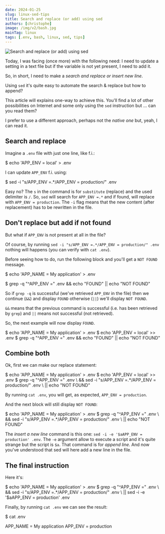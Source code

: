 ```yaml
---
date: 2024-01-25
slug: linux-sed-tips
title: Search and replace (or add) using sed
authors: [christophe]
image: /img/v2/bash.jpg
mainTag: linux
tags: [.env, bash, linux, sed, tips]
---
```

![Search and replace (or add) using sed](/img/v2/bash.jpg)

Today, I was facing (once more) with the following need: I need to update a setting in a text file but if the variable is not yet present, I need to add it.

So, in short, I need to make a *search and replace or insert new line*.

Using `sed` it's quite easy to automate the search & replace but how to append?

<!-- truncate -->

This article will explains one-way to achieve this. You'll find a lot of other possibilities on Internet and some only using the `sed` instruction but ... can you read them?

I prefer to use a different approach, perhaps not the *native one* but, yeah, I can read it.

## Search and replace

Imagine a `.env` file with just one line, like f.i.:

<Terminal>
$ echo 'APP_ENV = local' > .env
</Terminal>

I can update `APP_ENV` f.i. using:

<Terminal>
$ sed -i "s/APP_ENV =.*/APP_ENV = production/" .env
</Terminal>

Easy no? The `s` in the command is for `substitute` (replace) and the used delimiter is `/`. So, `sed` will search for `APP_ENV =.*` and if found, will replace with `APP_ENV = production`. The `-i` flag means that the new content (after replacement) has to be rewritten in the file.

## Don't replace but add if not found

But what if `APP_ENV` is not present at all in the file?

Of course, by running `sed -i "s/APP_ENV =.*/APP_ENV = production/" .env` nothing will happens (you can verify with `cat .env`).

Before seeing how to do, run the following block and you'll get a `NOT FOUND` message.

<Terminal>
$ echo 'APP_NAME = My application' > .env

$ grep -q "^APP_ENV =" .env && echo "FOUND" || echo "NOT FOUND"

</Terminal>

So if `grep -q` is successful (we've retrieved `APP_ENV` in the file) then we continue (`&&`) and display `FOUND` otherwise (`||`) we'll display `NOT FOUND`.

`&&` means that the previous command is successful (i.e. has been retrieved by `grep`) and `||` means not successful (not retrieved).

So, the next example will now display `FOUND`.

<Terminal>
$ echo 'APP_NAME = My application' > .env
$ echo 'APP_ENV = local' >> .env
$ grep -q "^APP_ENV =" .env && echo "FOUND" || echo "NOT FOUND"
</Terminal>

## Combine both

Ok, first we can make our replace statement:

<Terminal>
$ echo 'APP_NAME = My application' > .env
$ echo 'APP_ENV = local' >> .env
$ grep -q "^APP_ENV =" .env \
    && sed -i "s/APP_ENV =.*/APP_ENV = production/" .env \
    || echo "NOT FOUND"
</Terminal>

By running `cat .env`, you will get, as expected, `APP_ENV = production`.

And the next block will still display `NOT FOUND`:

<Terminal>
$ echo 'APP_NAME = My application' > .env
$ grep -q "^APP_ENV =" .env \
    && sed -i "s/APP_ENV =.*/APP_ENV = production/" .env \
    || echo "NOT FOUND"
</Terminal>

The *insert a new line* command is this one: `sed -i -e '$aAPP_ENV = production' .env`. The `-e` argument allow to execute a script and it's quite strange but the script is `$a`. That command is for *append line*. And now you've understood that sed will here add a new line in the file.

## The final instruction

Here it's:

<Terminal>
$ echo 'APP_NAME = My application' > .env
$ grep -q "^APP_ENV =" .env \
    && sed -i "s/APP_ENV =.*/APP_ENV = production/" .env \
    || sed -i -e '$aAPP_ENV = production' .env
</Terminal>

Finally, by running `cat .env` we can see the result:

<Terminal>
$ cat .env

APP_NAME = My application
APP_ENV = production
</Terminal>
